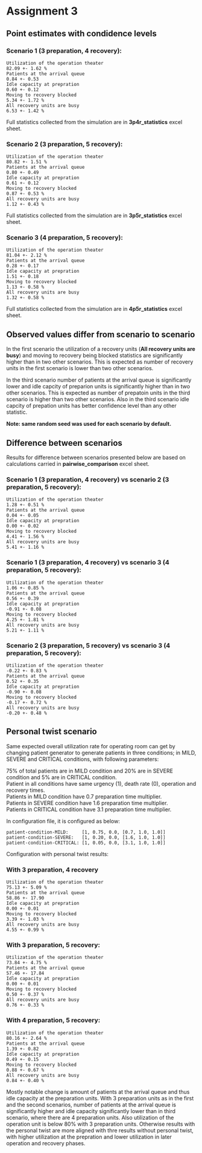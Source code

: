 # Assignment 3

## Point estimates with condidence levels

### Scenario 1 (3 preparation, 4 recovery):
```
Utilization of the operation theater                                              82.09 +- 1.62 %
Patients at the arrival queue                                                      0.84 +- 0.53
Idle capacity at prepration                                                        0.60 +- 0.12
Moving to recovery blocked                                                         5.34 +- 1.72 %
All recovery units are busy                                                        6.53 +- 1.42 %
```

Full statistics collected from the simulation are in **3p4r_statistics** excel sheet.

### Scenario 2 (3 preparation, 5 recovery):
```
Utilization of the operation theater                                              80.82 +- 1.51 %
Patients at the arrival queue                                                      0.80 +- 0.49
Idle capacity at prepration                                                        0.61 +- 0.12
Moving to recovery blocked                                                         0.87 +- 0.53 %
All recovery units are busy                                                        1.12 +- 0.43 %
```

Full statistics collected from the simulation are in **3p5r_statistics** excel sheet.

### Scenario 3 (4 preparation, 5 recovery):
```
Utilization of the operation theater                                              81.04 +- 2.12 %
Patients at the arrival queue                                                      0.28 +- 0.17
Idle capacity at prepration                                                        1.51 +- 0.18
Moving to recovery blocked                                                         1.13 +- 0.58 %
All recovery units are busy                                                        1.32 +- 0.58 %
```

Full statistics collected from the simulation are in **4p5r_statistics** excel sheet.


## Observed values differ from scenario to scenario

In the first scenario the utilization of a recovery units (**All recovery units are busy**) and moving to recovery being blocked statistics are 
significantly higher than in two other scenarios. This is expected as number of recovery units in the first scenario is lower than two 
other scenarios.

In the third scenario number of patients at the arrival queue is significantly lower and idle capcity of preparion units is significantly
higher than in two other scenarios. This is expected as number of prepatoin units in the third scenario is higher than two 
other scenarios. Also in the third scenario idle capcity of prepation units has better confidence level than any other statistic.

**Note: same random seed was used for each scenario by default.**

## Difference between scenarios

Results for difference between scenarios presented below are based on calculations carried in **pairwise_comparison** excel sheet.

### Scenario 1 (3 preparation, 4 recovery) vs scenario 2 (3 preparation, 5 recovery):

```
Utilization of the operation theater                                               1.28 +- 0.51 %
Patients at the arrival queue                                                      0.04 +- 0.05
Idle capacity at prepration                                                        0.00 +- 0.02
Moving to recovery blocked                                                         4.41 +- 1.56 %
All recovery units are busy                                                        5.41 +- 1.16 %
```

### Scenario 1 (3 preparation, 4 recovery) vs scenario 3 (4 preparation, 5 recovery):

```
Utilization of the operation theater                                               1.06 +- 0.85 %
Patients at the arrival queue                                                      0.56 +- 0.39
Idle capacity at prepration                                                       -0.91 +- 0.08
Moving to recovery blocked                                                         4.25 +- 1.81 %
All recovery units are busy                                                        5.21 +- 1.11 %
```

### Scenario 2 (3 preparation, 5 recovery) vs scenario 3 (4 preparation, 5 recovery):

```
Utilization of the operation theater                                              -0.22 +- 0.83 %
Patients at the arrival queue                                                      0.52 +- 0.35
Idle capacity at prepration                                                       -0.90 +- 0.08
Moving to recovery blocked                                                        -0.17 +- 0.72 %
All recovery units are busy                                                       -0.20 +- 0.48 %
```


## Personal twist scenario

Same expected overall utilization rate for operating room can get by changing patient generator to generate
patients in three conditions; in MILD, SEVERE and CRITICAL conditions, with following parameters:

75% of total patients are in MILD condition and 20% are in SEVERE condition and 5% are in CRITICAL condition.\
Patient in all conditions have same urgency (1), death rate (0),  operation and recovery times.\
Patients in MILD condition have 0.7 preparation time multiplier.\
Patients in SEVERE condition have 1.6 preparation time multiplier.\
Patients in CRITICAL condition have 3.1 preparation time multiplier.

In configuration file, it is configured as below:

```
patient-condition-MILD:     [1, 0.75, 0.0, [0.7, 1.0, 1.0]]
patient-condition-SEVERE:   [1, 0.20, 0.0, [1.6, 1.0, 1.0]]
patient-condition-CRITICAL: [1, 0.05, 0.0, [3.1, 1.0, 1.0]]
```


Configuration with personal twist results:

### With 3 preparation, 4 recovery
```
Utilization of the operation theater                                              75.13 +- 5.09 %
Patients at the arrival queue                                                     58.86 +- 17.90
Idle capacity at prepration                                                        0.00 +- 0.01
Moving to recovery blocked                                                         3.39 +- 1.03 %
All recovery units are busy                                                        4.55 +- 0.99 %
```

### With 3 preparation, 5 recovery:
```
Utilization of the operation theater                                              73.84 +- 4.75 %
Patients at the arrival queue                                                     57.46 +- 17.84
Idle capacity at prepration                                                        0.00 +- 0.01
Moving to recovery blocked                                                         0.50 +- 0.37 %
All recovery units are busy                                                        0.76 +- 0.33 %
```

### With 4 preparation, 5 recovery:
```
Utilization of the operation theater                                              80.16 +- 2.64 %
Patients at the arrival queue                                                      1.39 +- 0.82
Idle capacity at prepration                                                        0.49 +- 0.15
Moving to recovery blocked                                                         0.88 +- 0.67 %
All recovery units are busy                                                        0.84 +- 0.40 %
```

Mostly notable change is amount of patients at the arrival queue and thus idle capacity at the preparation units. With 3 preparation units 
as in the first and the second scenarios, number of patients at the arrival queue is significantly higher and idle capacity significantly 
lower than in third scenario, where there are 4 preparation units. Also utilization of the operation unit is below 80% with 3 preparation
units. Otherwise results with the personal twist are more aligned with thre results without personal twist, with higher utilization at the
prepration and lower utilization in later operation and recovery phases.

